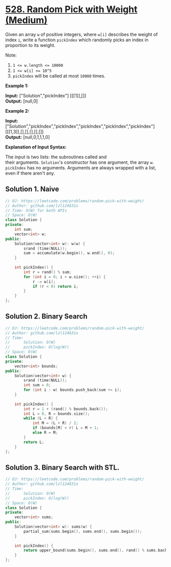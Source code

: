 # [528. Random Pick with Weight (Medium)](https://leetcode.com/problems/random-pick-with-weight/)

Given an array `w` of positive integers, where `w[i]` describes the weight of index `i`, write a function `pickIndex` which randomly picks an index in proportion to its weight.

Note:

1.  `1 <= w.length <= 10000`
2.  `1 <= w[i] <= 10^5`
3.  `pickIndex` will be called at most `10000` times.

**Example 1:**

**Input:** \["Solution","pickIndex"\] \[\[\[1\]\],\[\]\]  
**Output:** \[null,0\]

**Example 2:**

**Input:** \["Solution","pickIndex","pickIndex","pickIndex","pickIndex","pickIndex"\] \[\[\[1,3\]\],\[\],\[\],\[\],\[\],\[\]\]  
**Output:** \[null,0,1,1,1,0\]

**Explanation of Input Syntax:**

The input is two lists: the subroutines called and their arguments. `Solution`'s constructor has one argument, the array `w`. `pickIndex` has no arguments. Arguments are always wrapped with a list, even if there aren't any.

## Solution 1. Naive

```cpp
// OJ: https://leetcode.com/problems/random-pick-with-weight/
// Author: github.com/lzl124631x
// Time: O(W) for both APIs
// Space: O(W)
class Solution {
private:
    int sum;
    vector<int> w;
public:
    Solution(vector<int> w): w(w) {
        srand (time(NULL));
        sum = accumulate(w.begin(), w.end(), 0);
    }
    
    int pickIndex() {
        int r = rand() % sum;
        for (int i = 0; i < w.size(); ++i) {
            r -= w[i];
            if (r < 0) return i;
        }
    }
};
```

## Solution 2. Binary Search

```cpp
// OJ: https://leetcode.com/problems/random-pick-with-weight/
// Author: github.com/lzl124631x
// Time:
//      Solution: O(W)
//      pickIndex: O(log(W))
// Space: O(W)
class Solution {
private:
    vector<int> bounds;
public:
    Solution(vector<int> w) {
        srand (time(NULL));
        int sum = 0;
        for (int i : w) bounds.push_back(sum += i);
    }
    
    int pickIndex() {
        int r = 1 + (rand() % bounds.back());
        int L = 0, R = bounds.size();
        while (L < R) {
            int M = (L + R) / 2;
            if (bounds[M] < r) L = M + 1;
            else R = M;
        }
        return L;
    }
};
```
## Solution 3. Binary Search with STL.

```cpp
// OJ: https://leetcode.com/problems/random-pick-with-weight/
// Author: github.com/lzl124631x
// Time:
//      Solution: O(W)
//      pickIndex: O(log(W))
// Space: O(W)
class Solution {
private:
    vector<int> sums;
public:
    Solution(vector<int> w): sums(w) {
        partial_sum(sums.begin(), sums.end(), sums.begin());
    }
    
    int pickIndex() {
        return upper_bound(sums.begin(), sums.end(), rand() % sums.back()) - sums.begin();
    }
};
```